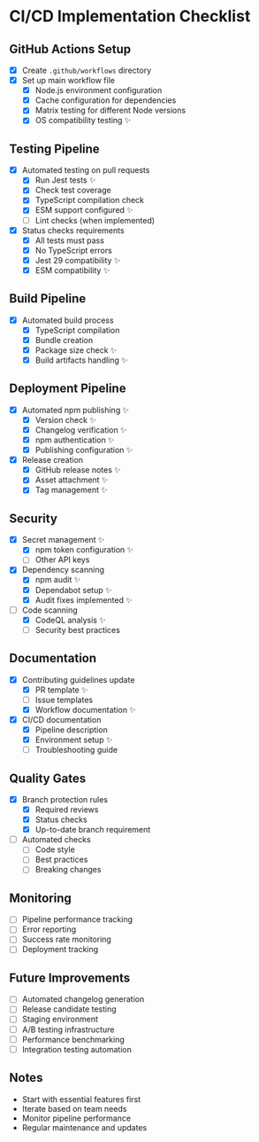 # CI/CD Implementation Checklist

## GitHub Actions Setup
- [x] Create `.github/workflows` directory
- [x] Set up main workflow file
  - [x] Node.js environment configuration
  - [x] Cache configuration for dependencies
  - [x] Matrix testing for different Node versions
  - [x] OS compatibility testing ✨

## Testing Pipeline
- [x] Automated testing on pull requests
  - [x] Run Jest tests ✨
  - [x] Check test coverage
  - [x] TypeScript compilation check
  - [x] ESM support configured ✨
  - [ ] Lint checks (when implemented)
- [x] Status checks requirements
  - [x] All tests must pass
  - [x] No TypeScript errors
  - [x] Jest 29 compatibility ✨
  - [x] ESM compatibility ✨

## Build Pipeline
- [x] Automated build process
  - [x] TypeScript compilation
  - [x] Bundle creation
  - [x] Package size check ✨
  - [x] Build artifacts handling ✨

## Deployment Pipeline
- [x] Automated npm publishing ✨
  - [x] Version check ✨
  - [x] Changelog verification ✨
  - [x] npm authentication ✨
  - [x] Publishing configuration ✨
- [x] Release creation
  - [x] GitHub release notes ✨
  - [x] Asset attachment ✨
  - [x] Tag management ✨

## Security
- [x] Secret management ✨
  - [x] npm token configuration ✨
  - [ ] Other API keys
- [x] Dependency scanning
  - [x] npm audit ✨
  - [x] Dependabot setup ✨
  - [x] Audit fixes implemented ✨
- [ ] Code scanning
  - [x] CodeQL analysis ✨
  - [ ] Security best practices

## Documentation
- [x] Contributing guidelines update
  - [x] PR template ✨
  - [ ] Issue templates
  - [x] Workflow documentation ✨
- [x] CI/CD documentation
  - [x] Pipeline description
  - [x] Environment setup ✨
  - [ ] Troubleshooting guide

## Quality Gates
- [x] Branch protection rules
  - [x] Required reviews
  - [x] Status checks
  - [x] Up-to-date branch requirement
- [ ] Automated checks
  - [ ] Code style
  - [ ] Best practices
  - [ ] Breaking changes

## Monitoring
- [ ] Pipeline performance tracking
- [ ] Error reporting
- [ ] Success rate monitoring
- [ ] Deployment tracking

## Future Improvements
- [ ] Automated changelog generation
- [ ] Release candidate testing
- [ ] Staging environment
- [ ] A/B testing infrastructure
- [ ] Performance benchmarking
- [ ] Integration testing automation

## Notes
- Start with essential features first
- Iterate based on team needs
- Monitor pipeline performance
- Regular maintenance and updates 